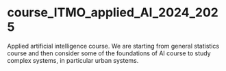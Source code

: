 # course_ITMO_applied_AI_2024_2025
Applied artificial intelligence course. We are starting from general statistics course and then consider some of the foundations of AI course to study complex systems, in particular urban systems.
